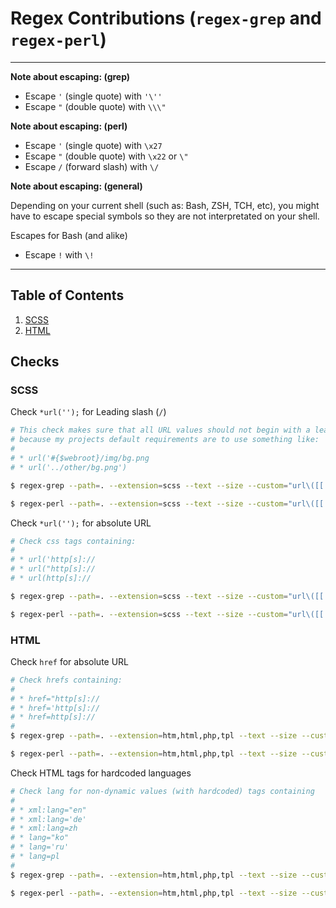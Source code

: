 # Regex Contributions (`regex-grep` and `regex-perl`)

---

**Note about escaping: (grep)**

* Escape `'` (single quote) with `'\''`
* Escape `"` (double quote) with `\\\"`

**Note about escaping: (perl)**

* Escape `'` (single quote) with `\x27`
* Escape `"` (double quote) with `\x22` or `\"`
* Escape `/` (forward slash) with `\/`

**Note about escaping: (general)**

Depending on your current shell (such as: Bash, ZSH, TCH, etc), you might have to escape special symbols so they are not interpretated on your shell.

Escapes for Bash (and alike)

* Escape `!` with `\!`

---

## Table of Contents

1. [SCSS](https://github.com/cytopia/awesome-ci/REGEX_CONTRIBUTIONS.md#scss)
2. [HTML](https://github.com/cytopia/awesome-ci/REGEX_CONTRIBUTIONS.md#html)


## Checks


### SCSS


Check `*url('');` for Leading slash (`/`)

```bash
# This check makes sure that all URL values should not begin with a leading `/`,
# because my projects default requirements are to use something like:
#
# * url('#{$webroot}/img/bg.png
# * url('../other/bg.png')

$ regex-grep --path=. --extension=scss --text --size --custom="url\([[:space:]]*['\''\\\"]?[[:space:]]*/"

$ regex-perl --path=. --extension=scss --text --size --custom="url\([[:space:]]*[\x27\"]?[[:space:]]*\/"
```

Check `*url('');` for absolute URL

```bash
# Check css tags containing:
#
# * url('http[s]://
# * url("http[s]://
# * url(http[s]://

$ regex-grep --path=. --extension=scss --text --size --custom="url\([[:space:]]*['\''\\\"]?[[:space:]]*http[s]?://"

$ regex-perl --path=. --extension=scss --text --size --custom="url\([[:space:]]*[\x27\"]?[[:space:]]*http[s]?:\/\/"
```


### HTML

Check `href` for absolute URL

```bash
# Check hrefs containing:
#
# * href="http[s]://
# * href='http[s]://
# * href=http[s]://
#
$ regex-grep --path=. --extension=htm,html,php,tpl --text --size --custom="href=[[:space:]]*['\''\\\"]?http[s]?://"

$ regex-perl --path=. --extension=htm,html,php,tpl --text --size --custom="href=[[:space:]]*[\x27\"]?http[s]?:\/\/"
```


Check HTML tags for hardcoded languages

```bash
# Check lang for non-dynamic values (with hardcoded) tags containing
#
# * xml:lang="en"
# * xml:lang='de'
# * xml:lang=zh
# * lang="ko"
# * lang='ru'
# * lang=pl
#
$ regex-grep --path=. --extension=htm,html,php,tpl --text --size --custom="(:|[[:space:]])lang=['\''\\\"]?[A-Za-z]{2}['\''\\\"]?(>|[[:space:]])"

$ regex-perl --path=. --extension=htm,html,php,tpl --text --size --custom="(:|[[:space:]])lang=[\x27\"]?[A-Za-z]{2}[\x27\"]?(>|[[:space:]])"
```
